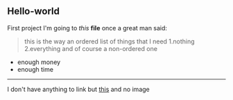## Hello-world
First project
I'm going to *this* **file**
once a great man said:
> this is the way
an ordered list of things that I need
1.nothing
2.everything
and of course a non-ordered one
- enough money
- enough time
---
I don't have anything to link but [this](https://www.google.com)
and no image
